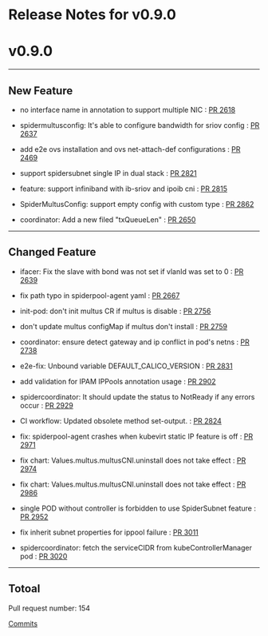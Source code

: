 # Release Notes for v0.9.0


# v0.9.0

***

## New Feature

* no interface name in annotation to support multiple NIC : [PR 2618](https://github.com/spidernet-io/spiderpool/pull/2618)

* spidermultusconfig: It's able to configure bandwidth for sriov config : [PR 2637](https://github.com/spidernet-io/spiderpool/pull/2637)

* add e2e ovs installation and ovs net-attach-def configurations : [PR 2469](https://github.com/spidernet-io/spiderpool/pull/2469)

* support spidersubnet single IP in dual stack : [PR 2821](https://github.com/spidernet-io/spiderpool/pull/2821)

* feature: support infiniband with ib-sriov and ipoib cni : [PR 2815](https://github.com/spidernet-io/spiderpool/pull/2815)

* SpiderMultusConfig: support empty config with custom type : [PR 2862](https://github.com/spidernet-io/spiderpool/pull/2862)

* coordinator: Add a new filed "txQueueLen" : [PR 2650](https://github.com/spidernet-io/spiderpool/pull/2650)



***

## Changed Feature

* ifacer: Fix the slave with bond was not set if vlanId was set to 0 : [PR 2639](https://github.com/spidernet-io/spiderpool/pull/2639)

* fix path typo in spiderpool-agent yaml : [PR 2667](https://github.com/spidernet-io/spiderpool/pull/2667)

* init-pod: don't init multus CR if multus is disable : [PR 2756](https://github.com/spidernet-io/spiderpool/pull/2756)

* don't update multus configMap if multus don't install : [PR 2759](https://github.com/spidernet-io/spiderpool/pull/2759)

* coordinator: ensure detect gateway and ip conflict in pod's netns : [PR 2738](https://github.com/spidernet-io/spiderpool/pull/2738)

* e2e-fix: Unbound variable DEFAULT_CALICO_VERSION : [PR 2831](https://github.com/spidernet-io/spiderpool/pull/2831)

* add validation for IPAM IPPools annotation usage : [PR 2902](https://github.com/spidernet-io/spiderpool/pull/2902)

* spidercoordinator: It should update the status to NotReady if any errors occur : [PR 2929](https://github.com/spidernet-io/spiderpool/pull/2929)

* CI workflow: Updated obsolete method set-output. : [PR 2824](https://github.com/spidernet-io/spiderpool/pull/2824)

* fix:  spiderpool-agent crashes when kubevirt static IP feature is off  : [PR 2971](https://github.com/spidernet-io/spiderpool/pull/2971)

* fix chart: Values.multus.multusCNI.uninstall does not take effect : [PR 2974](https://github.com/spidernet-io/spiderpool/pull/2974)

* fix chart: Values.multus.multusCNI.uninstall does not take effect : [PR 2986](https://github.com/spidernet-io/spiderpool/pull/2986)

* single POD without controller is forbidden to use  SpiderSubnet feature : [PR 2952](https://github.com/spidernet-io/spiderpool/pull/2952)

* fix inherit subnet properties for ippool failure  : [PR 3011](https://github.com/spidernet-io/spiderpool/pull/3011)

* spidercoordinator:  fetch the serviceCIDR from  kubeControllerManager pod : [PR 3020](https://github.com/spidernet-io/spiderpool/pull/3020)



***

## Totoal 

Pull request number: 154

[ Commits ](https://github.com/spidernet-io/spiderpool/compare/v0.8.0...v0.9.0)
